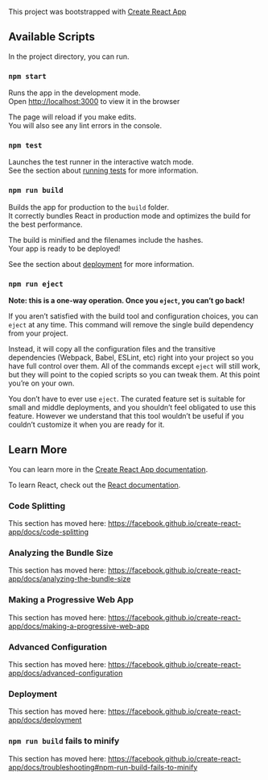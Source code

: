This project was bootstrapped with [Create React App](https://github.com/facebook/create-react-app)

## Available Scripts

In the project directory, you can run.

### `npm start`

Runs the app in the development mode.<br>
Open [http://localhost:3000](http://localhost:3000) to view it in the browser

The page will reload if you make edits.<br>
You will also see any lint errors in the console.

### `npm test`

Launches the test runner in the interactive watch mode.<br>
See the section about [running tests](https://facebook.github.io/create-react-app/docs/running-tests) for more information.

### `npm run build`

Builds the app for production to the `build` folder.<br>
It correctly bundles React in production mode and optimizes the build for the best performance.

The build is minified and the filenames include the hashes.<br>
Your app is ready to be deployed!

See the section about [deployment](https://facebook.github.io/create-react-app/docs/deployment) for more information.

### `npm run eject`

**Note: this is a one-way operation. Once you `eject`, you can’t go back!**

If you aren’t satisfied with the build tool and configuration choices, you can `eject` at any time. This command will remove the single build dependency from your project.

Instead, it will copy all the configuration files and the transitive dependencies (Webpack, Babel, ESLint, etc) right into your project so you have full control over them. All of the commands except `eject` will still work, but they will point to the copied scripts so you can tweak them. At this point you’re on your own.

You don’t have to ever use `eject`. The curated feature set is suitable for small and middle deployments, and you shouldn’t feel obligated to use this feature. However we understand that this tool wouldn’t be useful if you couldn’t customize it when you are ready for it.

## Learn More

You can learn more in the [Create React App documentation](https://facebook.github.io/create-react-app/docs/getting-started).

To learn React, check out the [React documentation](https://reactjs.org/).

### Code Splitting

This section has moved here: <https://facebook.github.io/create-react-app/docs/code-splitting>

### Analyzing the Bundle Size

This section has moved here: <https://facebook.github.io/create-react-app/docs/analyzing-the-bundle-size>

### Making a Progressive Web App

This section has moved here: <https://facebook.github.io/create-react-app/docs/making-a-progressive-web-app>

### Advanced Configuration

This section has moved here: <https://facebook.github.io/create-react-app/docs/advanced-configuration>

### Deployment

This section has moved here: <https://facebook.github.io/create-react-app/docs/deployment>

### `npm run build` fails to minify

This section has moved here: <https://facebook.github.io/create-react-app/docs/troubleshooting#npm-run-build-fails-to-minify>
